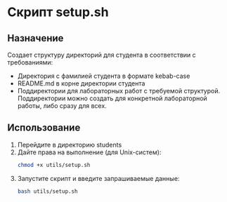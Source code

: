 # Скрипт setup.sh

## Назначение
Создает структуру директорий для студента в соответствии с требованиями:
- Директория с фамилией студента в формате kebab-case
- README.md в корне директории студента
- Поддиректории для лабораторных работ с требуемой структурой. Поддиректории можно создать для конкретной лабораторной работы, либо сразу для всех.

## Использование

1. Перейдите в директорию students
2. Дайте права на выполнение (для Unix-систем):
   ```bash
   chmod +x utils/setup.sh
   ```
3. Запустите скрипт и введите запрашиваемые данные:
   ```bash
   bash utils/setup.sh
   ```
